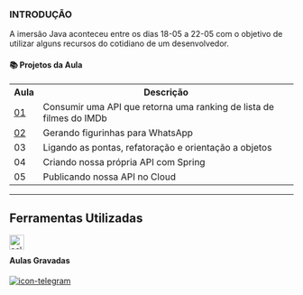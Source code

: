 ### INTRODUÇÃO
A imersão Java aconteceu entre os dias 18-05 a 22-05 com o objetivo de utilizar alguns recursos do cotidiano de um desenvolvedor.

#### 📚 Projetos da Aula
<table>
<tr>
    <th>Aula</th>
    <th>Descrição</th>
</tr>
<tr>
  <td><a href="https://github.com/EDUARDO-TEIXEIRA/ImersaoJava-Alura/tree/main/Aula%2001">01</a></td>
  <td>Consumir uma API que retorna uma ranking de lista de filmes do IMDb</td>
</tr>
<tr> 
  <td><a href="https://github.com/EDUARDO-TEIXEIRA/ImersaoJava-Alura/tree/main/Aula02">02</a></td>
  <td>Gerando figurinhas para WhatsApp</td>
</tr>
<tr>
  <td>03</td>
  <td>Ligando as pontas, refatoração e orientação a objetos</td>
</tr>
<tr>
  <td>04</td>
  <td>Criando nossa própria API com Spring</td>
</tr>
<tr>
  <td>05</td>
  <td>Publicando nossa API no Cloud</td>
</tr>
</table>
<hr/>
<h2>Ferramentas Utilizadas</h2>
<img align="left" alt="eclipse-ide" width="26px" src="https://upload.wikimedia.org/wikipedia/commons/c/cf/Eclipse-SVG.svg"/><br/>

#### Aulas Gravadas
<div aling="center">
    <a href="https://t.me/ImersaoJavaAlura" target="_blank"><img alt="icon-telegram" src="https://badgen.net/badge/icon/telegram?icon=telegram&label"></a>
</div>
